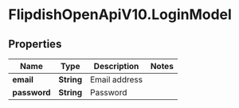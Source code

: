 # FlipdishOpenApiV10.LoginModel

## Properties
Name | Type | Description | Notes
------------ | ------------- | ------------- | -------------
**email** | **String** | Email address | 
**password** | **String** | Password | 


